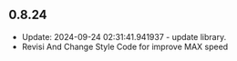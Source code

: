 ## 0.8.24

- Update: 2024-09-24 02:31:41.941937 - update library.
- Revisi And Change Style Code for improve MAX speed 
